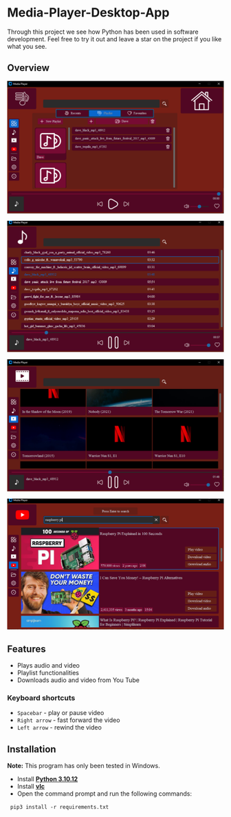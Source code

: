 # **Media-Player-Desktop-App**
Through this project we see how Python has been used in software development. Feel free to try it out and leave a star on the project if you like what you see.

## **Overview**
![Home](Screenshots/playlist.PNG)

![Music](Screenshots/songs.PNG)

![Video](Screenshots/videos.PNG)

![You Tube](Screenshots/youtube.PNG)

## **Features**
- Plays audio and video
- Playlist functionalities
- Downloads audio and video from You Tube

### Keyboard shortcuts
- ` Spacebar ` - play or pause video
- ` Right arrow ` - fast forward the video 
- ` Left arrow ` - rewind the video

## **Installation**
**Note:** This program has only been tested in Windows.
- Install **[Python 3.10.12](https://www.python.org/downloads/release/python-31012/)**
- Install **[vlc](https://get.videolan.org/vlc/3.0.18/win64/vlc-3.0.18-win64.exe)**
- Open the command prompt and run the following commands:
 ``` 
  pip3 install -r requirements.txt 
  ```
  
